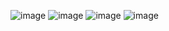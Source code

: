 ![image](https://github.com/fevziatanoglu/Angular-Movie-App/assets/95905332/71680dab-4da6-4cfb-ae0c-3e8788327f1c)
![image](https://github.com/fevziatanoglu/Angular-Movie-App/assets/95905332/fd09af8a-608f-45e7-97e0-cf3103cbc6a2)
![image](https://github.com/fevziatanoglu/Angular-Movie-App/assets/95905332/b55907bf-3a84-4500-85db-915f194ca5bc)
![image](https://github.com/fevziatanoglu/Angular-Movie-App/assets/95905332/78a0d6da-9d92-4560-bfda-2d8ef48cbeb6)


